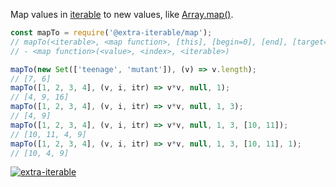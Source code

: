 Map values in [iterable] to new values, like [Array.map()].

```javascript
const mapTo = require('@extra-iterable/map');
// mapTo(<iterable>, <map function>, [this], [begin=0], [end], [target=[]], [at])
// - <map function>(<value>, <index>, <iterable>)

mapTo(new Set(['teenage', 'mutant']), (v) => v.length);
// [7, 6]
mapTo([1, 2, 3, 4], (v, i, itr) => v*v, null, 1);
// [4, 9, 16]
mapTo([1, 2, 3, 4], (v, i, itr) => v*v, null, 1, 3);
// [4, 9]
mapTo([1, 2, 3, 4], (v, i, itr) => v*v, null, 1, 3, [10, 11]);
// [10, 11, 4, 9]
mapTo([1, 2, 3, 4], (v, i, itr) => v*v, null, 1, 3, [10, 11], 1);
// [10, 4, 9]
```


[![extra-iterable](https://i.imgur.com/KR83Nzx.jpg)](https://www.npmjs.com/package/extra-iterable)

[iterable]: https://developer.mozilla.org/en-US/docs/Web/JavaScript/Reference/Iteration_protocols
[Array.map()]: https://developer.mozilla.org/en-US/docs/Web/JavaScript/Reference/Global_Objects/Array/map
